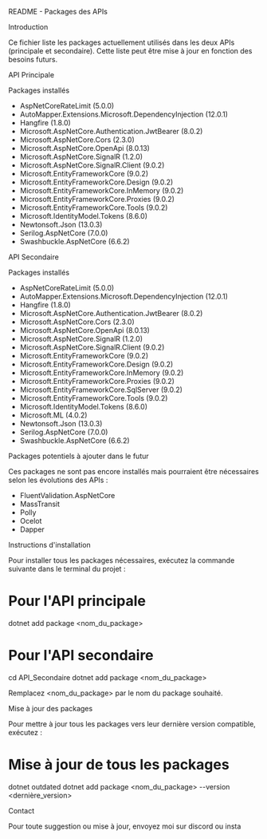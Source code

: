 README - Packages des APIs

Introduction

Ce fichier liste les packages actuellement utilisés dans les deux APIs (principale et secondaire). Cette liste peut être mise à jour en fonction des besoins futurs.

API Principale

Packages installés

- AspNetCoreRateLimit (5.0.0)
- AutoMapper.Extensions.Microsoft.DependencyInjection (12.0.1)
- Hangfire (1.8.0)
- Microsoft.AspNetCore.Authentication.JwtBearer (8.0.2)
- Microsoft.AspNetCore.Cors (2.3.0)
- Microsoft.AspNetCore.OpenApi (8.0.13)
- Microsoft.AspNetCore.SignalR (1.2.0)
- Microsoft.AspNetCore.SignalR.Client (9.0.2)
- Microsoft.EntityFrameworkCore (9.0.2)
- Microsoft.EntityFrameworkCore.Design (9.0.2)
- Microsoft.EntityFrameworkCore.InMemory (9.0.2)
- Microsoft.EntityFrameworkCore.Proxies (9.0.2)
- Microsoft.EntityFrameworkCore.Tools (9.0.2)
- Microsoft.IdentityModel.Tokens (8.6.0)
- Newtonsoft.Json (13.0.3)
- Serilog.AspNetCore (7.0.0)
- Swashbuckle.AspNetCore (6.6.2)

API Secondaire

Packages installés

- AspNetCoreRateLimit (5.0.0)
- AutoMapper.Extensions.Microsoft.DependencyInjection (12.0.1)
- Hangfire (1.8.0)
- Microsoft.AspNetCore.Authentication.JwtBearer (8.0.2)
- Microsoft.AspNetCore.Cors (2.3.0)
- Microsoft.AspNetCore.OpenApi (8.0.13)
- Microsoft.AspNetCore.SignalR (1.2.0)
- Microsoft.AspNetCore.SignalR.Client (9.0.2)
- Microsoft.EntityFrameworkCore (9.0.2)
- Microsoft.EntityFrameworkCore.Design (9.0.2)
- Microsoft.EntityFrameworkCore.InMemory (9.0.2)
- Microsoft.EntityFrameworkCore.Proxies (9.0.2)
- Microsoft.EntityFrameworkCore.SqlServer (9.0.2)
- Microsoft.EntityFrameworkCore.Tools (9.0.2)
- Microsoft.IdentityModel.Tokens (8.6.0)
- Microsoft.ML (4.0.2)
- Newtonsoft.Json (13.0.3)
- Serilog.AspNetCore (7.0.0)
- Swashbuckle.AspNetCore (6.6.2)

Packages potentiels à ajouter dans le futur

Ces packages ne sont pas encore installés mais pourraient être nécessaires selon les évolutions des APIs :

- FluentValidation.AspNetCore
- MassTransit
- Polly
- Ocelot
- Dapper

Instructions d'installation

Pour installer tous les packages nécessaires, exécutez la commande suivante dans le terminal du projet :

# Pour l'API principale
dotnet add package <nom_du_package>

# Pour l'API secondaire
cd API_Secondaire
 dotnet add package <nom_du_package>

Remplacez <nom_du_package> par le nom du package souhaité.

Mise à jour des packages

Pour mettre à jour tous les packages vers leur dernière version compatible, exécutez :

# Mise à jour de tous les packages
 dotnet outdated
 dotnet add package <nom_du_package> --version <dernière_version>

Contact

Pour toute suggestion ou mise à jour, envoyez moi sur discord ou insta
